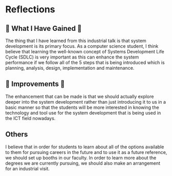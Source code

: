 # Reflections

## 📖 What I Have Gained 📖

The thing that I have learned from this industrial talk is that system development is its primary focus. As a computer science student, I think believe that learning the well-known concept of Systems Development Life Cycle (SDLC) is very important as this can enhance the system performance if we follow all of the 5 steps that is being introduced which is planning, analysis, design, implementation and maintenance.


## 🧠 Improvements 🧠

The enhancement that can be made is that we should actually explore deeper into the system development rather than just introducing it to us in a basic manner so that the students will be more interested in knowing the technology and tool use for the system development that is being used in the ICT field nowadays.

## Others

I believe that in order for students to learn about all of the options available to them for pursuing careers in the future and to use it as a future reference, we should set up booths in our faculty. In order to learn more about the degrees we are currently pursuing, we should also make an arrangement for an industrial visit.
